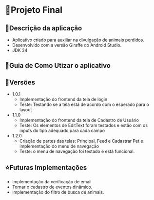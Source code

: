 # 📱Projeto Final
## 📑Descrição da aplicação

- Aplicativo criado para auxiliar na divulgação de animais perdidos.
- Desenvolvido com a versão Giraffe do Android Studio.
- JDK 34

## 📒Guia de Como Utizar o aplicativo 



## 🧮Versões

- 1.0.1
  - Implementação do frontend da tela de login
  - Teste: Testando se a tela está de acordo com o esperado para o layout
- 1.1.0
  - Implementação do frontend da tela de Cadastro de Usuário
  - Teste: Os elementos de EditText foram testados e estão com os inputs do tipo adequado para cada campo
- 1.2.0
  - Criação de partes das telas: Principal, Feed e Cadastrar Pet e implementação do menu de navegação
  - Teste: o menu de navegação foi testado e está funcional.
  
## ⭐Futuras Implementações

- Implementação da verificação de email
- Tornar o cadastro de eventos dinâmico.
- Implementação do filtro de busca de animais.

